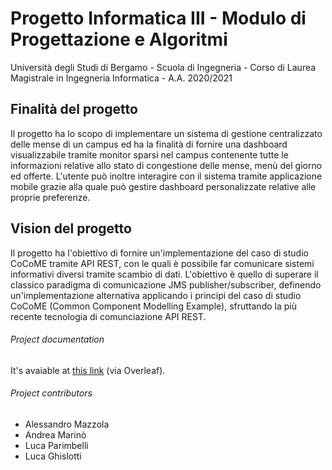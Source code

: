# Progetto Informatica III - Modulo di Progettazione e Algoritmi
Università degli Studi di Bergamo - Scuola di Ingegneria - Corso di Laurea Magistrale in Ingegneria Informatica - A.A. 2020/2021

## Finalità del progetto
Il progetto ha lo scopo di implementare un sistema di gestione centralizzato delle mense di un campus ed ha la finalità di fornire una dashboard visualizzabile tramite monitor sparsi nel campus contenente tutte le informazioni relative allo stato di congestione delle mense, menù del giorno ed offerte. L'utente può inoltre interagire con il sistema tramite applicazione mobile grazie alla quale può gestire dashboard personalizzate relative alle proprie preferenze.

## Vision del progetto
Il progetto ha l'obiettivo di fornire un'implementazione del caso di studio CoCoME tramite API REST, con le quali è possibile far comunicare sistemi informativi diversi tramite scambio di dati. L'obiettivo è quello di superare il classico paradigma di comunicazione JMS publisher/subscriber, definendo un'implementazione alternativa applicando i principi del caso di studio CoCoME (Common Component Modelling Example), sfruttando la più recente tecnologia di comunciazione API REST.

###### Project documentation
It's avaiable at [this link](https://www.overleaf.com/6131327624tyfqdsqnrgkw) (via Overleaf).

###### Project contributors
- Alessandro Mazzola
- Andrea Marinò
- Luca Parimbelli
- Luca Ghislotti



